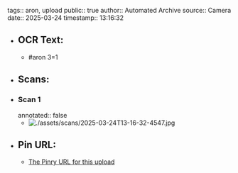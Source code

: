 tags:: aron, upload
public:: true
author:: Automated Archive
source:: Camera
date:: 2025-03-24
timestamp:: 13:16:32

- ## OCR Text:
	- #aron
	  3=1
- ## Scans:
- ### Scan 1
  annotated:: false
	- ![./assets/scans/2025-03-24T13-16-32-4547.jpg](./assets/scans/2025-03-24T13-16-32-4547.jpg)
- ## Pin URL:
	- [The Pinry URL for this upload](https://pinry.petau.net/pins/237/)